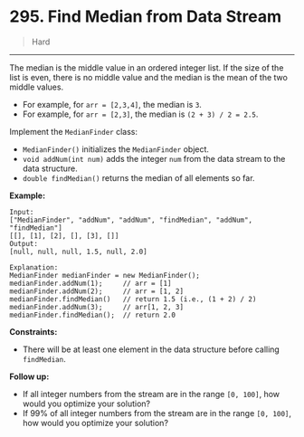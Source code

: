 # 295. Find Median from Data Stream

> Hard

------

The median is the middle value in an ordered integer list. If the size of the list is even, there is no middle value and the median is the mean of the two middle values.

- For example, for `arr = [2,3,4]`, the median is `3`.
- For example, for `arr = [2,3]`, the median is `(2 + 3) / 2 = 2.5`.

Implement the `MedianFinder` class:

- `MedianFinder()` initializes the `MedianFinder` object.
- `void addNum(int num)` adds the integer `num` from the data stream to the data structure.
- `double findMedian()` returns the median of all elements so far.

**Example:**

```
Input:
["MedianFinder", "addNum", "addNum", "findMedian", "addNum", "findMedian"]
[[], [1], [2], [], [3], []]
Output:
[null, null, null, 1.5, null, 2.0]

Explanation:
MedianFinder medianFinder = new MedianFinder();
medianFinder.addNum(1);     // arr = [1]
medianFinder.addNum(2);     // arr = [1, 2]
medianFinder.findMedian()   // return 1.5 (i.e., (1 + 2) / 2)
medianFinder.addNum(3);     // arr[1, 2, 3]
medianFinder.findMedian();  // return 2.0
```

**Constraints:**

- There will be at least one element in the data structure before calling `findMedian`.

**Follow up:**

- If all integer numbers from the stream are in the range `[0, 100]`, how would you optimize your solution?
- If 99% of all integer numbers from the stream are in the range `[0, 100]`, how would you optimize your solution?